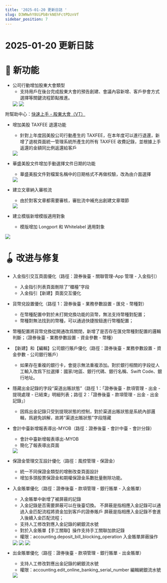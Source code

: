 ```yaml
---
title: '2025-01-20 更新日誌 '
slug: D3WNwhY8UiPbBrkNEhFctPDznVf
sidebar_position: 7
---
```



# 2025-01-20 更新日誌 

# 🎉 新功能

- 公司行動增加股東大會類型
    - 支持用戶在後台完成股東大會的預告創建、會議內容新增、客戶參會方式選擇等關鍵流程節點推進。
    <img src="/assets/Tg1Tb1ZIYohiJ8xtls7cxrDAn8b.png" src-width="2868" src-height="1302" align="center"/>
    <img src="/assets/QHt1bzcqXoGAvixicQIcUPx9n6b.png" src-width="1442" src-height="661" align="center"/>

附幫助中心：[快速上手 - 股東大會（VT）](./QSpJwHQVUi9qDEkTwBtcmHTPnjd)

- 增加美股 TAXFEE 退還功能
    - 針對上年度因美股公司行動產生的 TAXFEE，在本年度可以進行退還，新增了退稅頁面統一管理系統所產生的所有 TAXFEE 收費記錄，並根據上手返還的金額同比例返還給客戶
    <img src="/assets/Yv7zbwNPZoBkEnxwYTIcYF5xn8g.png" src-width="2874" src-height="1190" align="center"/>

- 華盛美股文件增加手動選擇文件日期的功能
    - 華盛美股文件對檔案名稱中的日期格式不再做校驗，改為由介面選擇
    <img src="/assets/XpXwbAheVoO2bAxx8o7cKuzsnQb.png" src-width="2948" src-height="1424" align="center"/>

- 建立文章納入審核流
    - 由於對客文章都需要審核，審批流中補充出創建文章環節
    <img src="/assets/K1yzbr9QloVsVUxo9sQcOH7Znfh.png" src-width="2700" src-height="1342" align="center"/>

- 建立模版新增模版適用對象
    - 模版增加 Longport 和 Whitelabel 適用對象

<img src="/assets/LDHPbzPvoorXtRxDlVMcJNnGnhf.png" src-width="2660" src-height="1164" align="center"/>

# 🪀 改进与修复

- 入金指引交互頁面優化（路徑：證券後臺 - 關聯管理-App 管理 - 入金指引）
    - 入金指引列表頁面刪除了“櫃檯”字段
    - 入金指引【新建】頁面交互優化

- 貨幣兌設置優化（路徑 1：證券後臺 - 業務參數設置 - 匯兌 - 幣種對）
    - 在幣種配置中對於未打開兌換功能的貨幣，無法支持幣種對配置；
    - 幣種對無法找到的幣種，可以通過快捷按鈕進行幣種配置；

- 幣種配置將貨幣兌換從開通改爲關閉，新增了是否存在匯兌幣種對配置的邏輯判斷；（證券後臺 - 業務參數設置 - 資金參數 - 幣種）
- 【新建】和【編輯】公司銀行賬戶優化（路徑：證券後臺 - 業務參數設置 - 資金參數 - 公司銀行賬戶）
    - 如果存在重複的銀行卡，會提示無法重複添加。對於銀行相關的字段從人工輸入改爲下拉選擇：國家/地區、銀行代碼、銀行名稱、Swift Code、銀行地址。

- 隱藏出金記錄的字段“渠道出賬狀態”（路徑 1：「證券後臺 - 款項管理 - 出金 - 提現處理 - 已結束」明細列表；路徑 2：「證券後臺 - 款項管理 - 出金 - 出金記錄」）
    - 因爲出金記錄只受到提現狀態的控制，對於渠道出賬狀態是系統內部邏輯，爲避免誤解，故將“渠道出賬狀態”字段隱藏

- 會計中臺新增報表導出-MYOB（路徑：證券後臺 - 會計中臺 - 會計分錄）
    - 會計中臺新增報表導出-MYOB
    - 簡化了報表導出頁面
    <img src="/assets/PhP7b0eaKosp66xCC8tchGcXnmc.png" src-width="2346" src-height="1226" align="center"/>

- 保證金管理交互設計優化（路徑：風控管理 - 保證金）
    - 統一不同保證金類型的增刪改查頁面設計
    - 增加多頭股票保證金和期權保證金系數批量刪除功能。

- 入金賬單優化（路徑：證券後臺 - 款項管理 - 銀行賬單 - 入金賬單）
    - 入金賬單中新增了被屏蔽的記錄
    - 入金記錄是否需要屏蔽可以在後臺切換。
        不屏蔽是指相應入金記錄可以通過入金匹配流程將資金加到客戶的證券賬戶
        屏蔽是指相應入金記錄不會進入後續入金匹配流程；
    - 支持人工修改對應入金記錄的網銀流水號
    - 對於入金賬單【手工關聯】操作支持手工關聯加款記錄
    - 權限：accounting.deposit_bill_blocking_operation 入金賬單屏蔽操作
    <img src="/assets/DDWjbuNjJoEVUpxSDuYctTrjnVd.png" src-width="3258" src-height="952" align="center"/>
    <img src="/assets/WoXjbzMkwo0tJTxHQVSc6MZ9nVb.png" src-width="2472" src-height="1730" align="center"/>
    <img src="/assets/S9rGbkHUvoaJBVxjt7McO2qcnec.png" src-width="3662" src-height="1366" align="center"/>

- 出金賬單優化（路徑：證券後臺 - 款項管理 - 銀行賬單 - 出金賬單）
    - 支持人工修改對應出金記錄的網銀流水號
    - 權限：accounting.edit_online_banking_serial_number 編輯網銀流水號
    <img src="/assets/D4BEboFBFozVdZx5Yytc7ocpngh.png" src-width="3268" src-height="1090" align="center"/>


